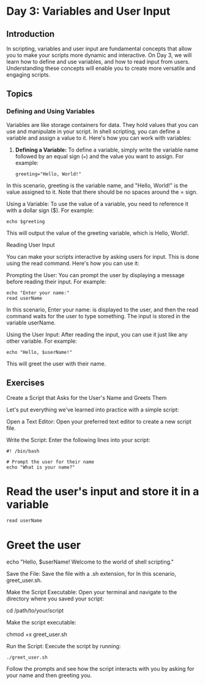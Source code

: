 # Day 3: Variables and User Input

## Introduction

In scripting, variables and user input are fundamental concepts that allow you to make your scripts more dynamic and interactive. On Day 3, we will learn how to define and use variables, and how to read input from users. Understanding these concepts will enable you to create more versatile and engaging scripts.

## Topics

### Defining and Using Variables

Variables are like storage containers for data. They hold values that you can use and manipulate in your script. In shell scripting, you can define a variable and assign a value to it. Here's how you can work with variables:

1. **Defining a Variable:**
   To define a variable, simply write the variable name followed by an equal sign (`=`) and the value you want to assign. For example:

   ```
   greeting="Hello, World!"

In this scenario, greeting is the variable name, and "Hello, World!" is the value assigned to it. Note that there should be no spaces around the = sign.

Using a Variable:
To use the value of a variable, you need to reference it with a dollar sign ($). For example:

    echo $greeting

 This will output the value of the greeting variable, which is Hello, World!.

Reading User Input

You can make your scripts interactive by asking users for input. This is done using the read command. Here's how you can use it:

Prompting the User:
You can prompt the user by displaying a message before reading their input. For example:

    

    echo "Enter your name:"
    read userName

In this scenario, Enter your name: is displayed to the user, and then the read command waits for the user to type something. The input is stored in the variable userName.

Using the User Input:
After reading the input, you can use it just like any other variable. For example:

    echo "Hello, $userName!"

This will greet the user with their name.

## Exercises
Create a Script that Asks for the User's Name and Greets Them

Let's put everything we've learned into practice with a simple script:

Open a Text Editor:
Open your preferred text editor to create a new script file.

Write the Script:
Enter the following lines into your script:

  
    #! /bin/bash
    
    # Prompt the user for their name
    echo "What is your name?"

# Read the user's input and store it in a variable
    read userName

# Greet the user
echo "Hello, $userName! Welcome to the world of shell scripting."

Save the File:
Save the file with a .sh extension, for In this scenario, greet_user.sh.

Make the Script Executable:
Open your terminal and navigate to the directory where you saved your script:



cd /path/to/your/script

Make the script executable:



chmod +x greet_user.sh

Run the Script:
Execute the script by running:

    ./greet_user.sh

Follow the prompts and see how the script interacts with you by asking for your name and then greeting you.

